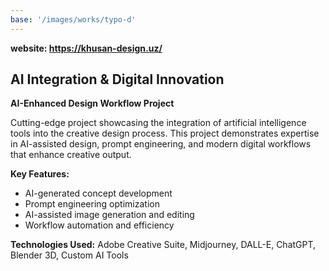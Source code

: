 ```yaml
---
base: '/images/works/typo-d'
---
```


**website: https://khusan-design.uz/**

## AI Integration & Digital Innovation

**AI-Enhanced Design Workflow Project**

Cutting-edge project showcasing the integration of artificial intelligence tools into the creative design process. This project demonstrates expertise in AI-assisted design, prompt engineering, and modern digital workflows that enhance creative output.

**Key Features:**

- AI-generated concept development
- Prompt engineering optimization
- AI-assisted image generation and editing
- Workflow automation and efficiency

**Technologies Used:** Adobe Creative Suite, Midjourney, DALL-E, ChatGPT, Blender 3D, Custom AI Tools
